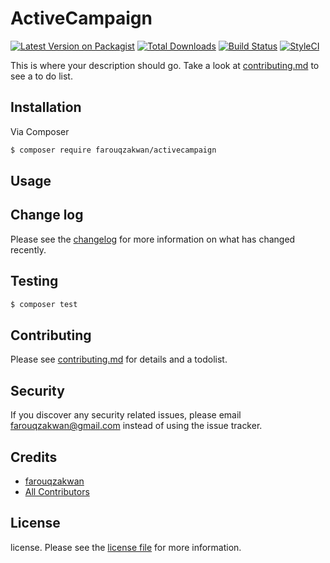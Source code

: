 # ActiveCampaign

[![Latest Version on Packagist][ico-version]][link-packagist]
[![Total Downloads][ico-downloads]][link-downloads]
[![Build Status][ico-travis]][link-travis]
[![StyleCI][ico-styleci]][link-styleci]

This is where your description should go. Take a look at [contributing.md](contributing.md) to see a to do list.

## Installation

Via Composer

``` bash
$ composer require farouqzakwan/activecampaign
```

## Usage

## Change log

Please see the [changelog](changelog.md) for more information on what has changed recently.

## Testing

``` bash
$ composer test
```

## Contributing

Please see [contributing.md](contributing.md) for details and a todolist.

## Security

If you discover any security related issues, please email farouqzakwan@gmail.com instead of using the issue tracker.

## Credits

- [farouqzakwan][link-author]
- [All Contributors][link-contributors]

## License

license. Please see the [license file](license.md) for more information.

[ico-version]: https://img.shields.io/packagist/v/farouqzakwan/activecampaign.svg?style=flat-square
[ico-downloads]: https://img.shields.io/packagist/dt/farouqzakwan/activecampaign.svg?style=flat-square
[ico-travis]: https://img.shields.io/travis/farouqzakwan/activecampaign/master.svg?style=flat-square
[ico-styleci]: https://styleci.io/repos/12345678/shield

[link-packagist]: https://packagist.org/packages/farouqzakwan/activecampaign
[link-downloads]: https://packagist.org/packages/farouqzakwan/activecampaign
[link-travis]: https://travis-ci.org/farouqzakwan/activecampaign
[link-styleci]: https://styleci.io/repos/12345678
[link-author]: https://github.com/farouqzakwan
[link-contributors]: ../../contributors

